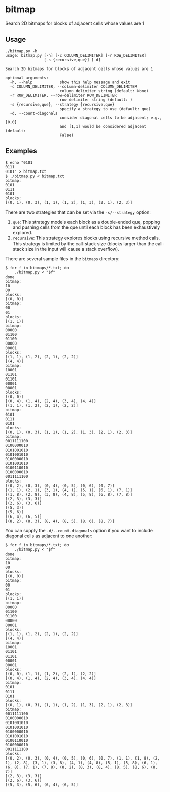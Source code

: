 # bitmap
Search 2D bitmaps for blocks of adjacent cells whose values are 1

## Usage
	./bitmap.py -h
	usage: bitmap.py [-h] [-c COLUMN_DELIMITER] [-r ROW_DELIMITER]
	                 [-s {recursive,que}] [-d]
	
	Search 2D bitmaps for blocks of adjacent cells whose values are 1
	
	optional arguments:
	  -h, --help            show this help message and exit
	  -c COLUMN_DELIMITER, --column-delimiter COLUMN_DELIMITER
	                        column delimiter string (default: None)
	  -r ROW_DELIMITER, --row-delimiter ROW_DELIMITER
	                        row delimiter string (default: )
	  -s {recursive,que}, --strategy {recursive,que}
	                        specify a strategy to use (default: que)
	  -d, --count-diagonals
	                        consider diagonal cells to be adjacent; e.g., [0,0]
	                        and [1,1] would be considered adjacent (default:
	                        False)
## Examples
	$ echo "0101
	0111
	0101" > bitmap.txt
	$ ./bitmap.py < bitmap.txt 
	bitmap:
	0101
	0111
	0101
	blocks:
	[(0, 1), (0, 3), (1, 1), (1, 2), (1, 3), (2, 1), (2, 3)]  

There are two strategies that can be set via the `-s/--strategy` option:

1. `que`: This strategy models each block as a double-ended que, popping and pushing cells from the que until each block has been exhaustively explored.
2. `recursive`: This strategy explores blocks using recursive method calls.  This strategy is limited by the call-stack size (blocks larger than the call-stack size in the input will cause a stack overflow).

There are several sample files in the `bitmaps` directory:

	$ for f in bitmaps/*.txt; do
		./bitmap.py < "$f"
	done
	bitmap:
	10
	00
	blocks:
	[(0, 0)]
	bitmap:
	00
	01
	blocks:
	[(1, 1)]
	bitmap:
	00000
	01100
	01100
	00000
	00001
	blocks:
	[(1, 1), (1, 2), (2, 1), (2, 2)]
	[(4, 4)]
	bitmap:
	10001
	01101
	01101
	00001
	00001
	blocks:
	[(0, 0)]
	[(0, 4), (1, 4), (2, 4), (3, 4), (4, 4)]
	[(1, 1), (1, 2), (2, 1), (2, 2)]
	bitmap:
	0101
	0111
	0101
	blocks:
	[(0, 1), (0, 3), (1, 1), (1, 2), (1, 3), (2, 1), (2, 3)]
	bitmap:
	0011111100
	0100000010
	0101001010
	0101001010
	0100000010
	0101001010
	0100110010
	0100000010
	0011111100
	blocks:
	[(0, 2), (0, 3), (0, 4), (0, 5), (0, 6), (0, 7)]
	[(1, 1), (2, 1), (3, 1), (4, 1), (5, 1), (6, 1), (7, 1)]
	[(1, 8), (2, 8), (3, 8), (4, 8), (5, 8), (6, 8), (7, 8)]
	[(2, 3), (3, 3)]
	[(2, 6), (3, 6)]
	[(5, 3)]
	[(5, 6)]
	[(6, 4), (6, 5)]
	[(8, 2), (8, 3), (8, 4), (8, 5), (8, 6), (8, 7)]


You can supply the `-d/--count-diagonals` option if you want to include diagonal cells as adjacent to one another:

	$ for f in bitmaps/*.txt; do
		./bitmap.py < "$f"
	done
	bitmap:
	10
	00
	blocks:
	[(0, 0)]
	bitmap:
	00
	01
	blocks:
	[(1, 1)]
	bitmap:
	00000
	01100
	01100
	00000
	00001
	blocks:
	[(1, 1), (1, 2), (2, 1), (2, 2)]
	[(4, 4)]
	bitmap:
	10001
	01101
	01101
	00001
	00001
	blocks:
	[(0, 0), (1, 1), (1, 2), (2, 1), (2, 2)]
	[(0, 4), (1, 4), (2, 4), (3, 4), (4, 4)]
	bitmap:
	0101
	0111
	0101
	blocks:
	[(0, 1), (0, 3), (1, 1), (1, 2), (1, 3), (2, 1), (2, 3)]
	bitmap:
	0011111100
	0100000010
	0101001010
	0101001010
	0100000010
	0101001010
	0100110010
	0100000010
	0011111100
	blocks:
	[(0, 2), (0, 3), (0, 4), (0, 5), (0, 6), (0, 7), (1, 1), (1, 8), (2, 1), (2, 8), (3, 1), (3, 8), (4, 1), (4, 8), (5, 1), (5, 8), (6, 1), (6, 8), (7, 1), (7, 8), (8, 2), (8, 3), (8, 4), (8, 5), (8, 6), (8, 7)]
	[(2, 3), (3, 3)]
	[(2, 6), (3, 6)]
	[(5, 3), (5, 6), (6, 4), (6, 5)]
